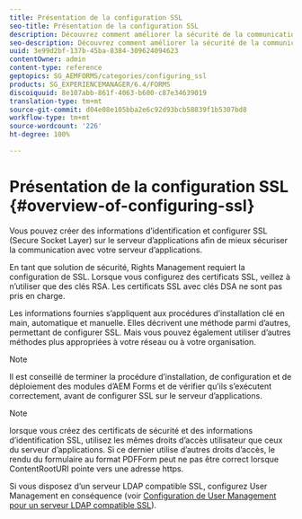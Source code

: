 ```yaml
---
title: Présentation de la configuration SSL
seo-title: Présentation de la configuration SSL
description: Découvrez comment améliorer la sécurité de la communication lors de la configuration de SSL.
seo-description: Découvrez comment améliorer la sécurité de la communication lors de la configuration de SSL.
uuid: 3e99d2bf-137b-45ba-8384-309624094623
contentOwner: admin
content-type: reference
geptopics: SG_AEMFORMS/categories/configuring_ssl
products: SG_EXPERIENCEMANAGER/6.4/FORMS
discoiquuid: 8e107abb-861f-4063-b600-c87e34639019
translation-type: tm+mt
source-git-commit: d04e08e105bba2e6c92d93bcb58839f1b5307bd8
workflow-type: tm+mt
source-wordcount: '226'
ht-degree: 100%

---
```



# Présentation de la configuration SSL {#overview-of-configuring-ssl}

Vous pouvez créer des informations d’identification et configurer SSL (Secure Socket Layer) sur le serveur d’applications afin de mieux sécuriser la communication avec votre serveur d’applications.

En tant que solution de sécurité, Rights Management requiert la configuration de SSL. Lorsque vous configurez des certificats SSL, veillez à n’utiliser que des clés RSA. Les certificats SSL avec clés DSA ne sont pas pris en charge.

Les informations fournies s’appliquent aux procédures d’installation clé en main, automatique et manuelle. Elles décrivent une méthode parmi d’autres, permettant de configurer SSL. Mais vous pouvez également utiliser d’autres méthodes plus appropriées à votre réseau ou à votre organisation.

>[!NOTE]
>
>Il est conseillé de terminer la procédure d’installation, de configuration et de déploiement des modules d’AEM Forms et de vérifier qu’ils s’exécutent correctement, avant de configurer SSL sur le serveur d’applications.

>[!NOTE]
>
>lorsque vous créez des certificats de sécurité et des informations d’identification SSL, utilisez les mêmes droits d’accès utilisateur que ceux du serveur d’applications. Si ce dernier utilise d’autres droits d’accès, le rendu du formulaire au format PDFForm peut ne pas être correct lorsque ContentRootURI pointe vers une adresse https.

Si vous disposez d’un serveur LDAP compatible SSL, configurez User Management en conséquence (voir [Configuration de User Management pour un serveur LDAP compatible SSL](/help/forms/using/admin-help/configure-user-management-ssl-enabled.md#configure-user-management-for-an-ssl-enabled-ldap-server)).
